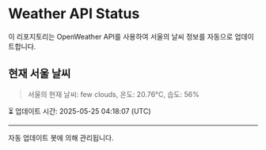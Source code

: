 
# Weather API Status

이 리포지토리는 OpenWeather API를 사용하여 서울의 날씨 정보를 자동으로 업데이트합니다.

## 현재 서울 날씨
> 서울의 현재 날씨: few clouds, 온도: 20.76°C, 습도: 56%

⏳ 업데이트 시간: 2025-05-25 04:18:07 (UTC)

---
자동 업데이트 봇에 의해 관리됩니다.
